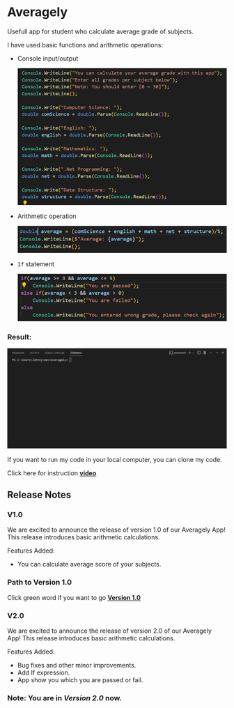 # Averagely

Usefull app for student who calculate average grade of subjects.

I have used basic functions and arithmetic operations:

* Console input/output

    ![image](./Assets/image.png)

* Arithmetic operation

    ![image](./Assets/image-1.png)

* `If` statement

    ![image](./Assets/image-2.png)

### Result:

![gif](./Assets/Animation.gif)

If you want to run my code in your local computer, you can clone my code.

Click here for instruction **[video](https://www.loom.com/share/9cebefe04b8b40f0bb6c48f87f58ad59?sid=e90b647e-a46f-46e2-bca3-9f89aa2512f5)**

## Release Notes

### V1.0

We are excited to announce the release of version 1.0 of our Averagely App! This release introduces basic arithmetic calculations.

Features Added:

* You can calculate average score of your subjects.
  
### Path to Version 1.0

Click green word if you want to go **[Version 1.0](https://github.com/JohnnySenior/Averagely/tree/releases/v1.0)**

### V2.0

We are excited to announce the release of version 2.0 of our Averagely App! This release introduces basic arithmetic calculations.

Features Added:

* Bug fixes and other minor improvements.
* Add If expression.
* App show you which you are passed or fail.
  
### Note: You are in **_Version 2.0_** now.